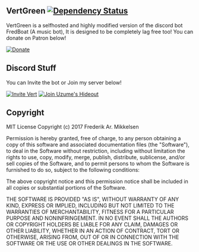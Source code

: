 ## VertGreen  [![Dependency Status](https://www.versioneye.com/user/projects/595fd74a0fb24f006e9d3a3e/badge.svg)](https://www.versioneye.com/user/projects/595fd74a0fb24f006e9d3a3e)

VertGreen is a selfhosted and highly modified version of the discord bot FredBoat (A music bot), It is designed to be completely lag free too!
You can donate on Patron below!

[![Donate](https://kurozu.me/DonateButton.png)](https://www.patreon.com/VertGreen)
## Discord Stuff 

You can Invite the bot or Join my server below!

[![Invite Vert](https://kurozu.me/InviteButton.png)](https://kurozu.me/VertGreen)
[![Join Uzume's Hideout](https://discordapp.com/api/guilds/285472208686546946/embed.png?style=banner2)](https://discord.gg/dWVqUP5)


## Copyright
   MIT License
    Copyright (c) 2017 Frederik Ar. Mikkelsen
  
Permission is hereby granted, free of charge, to any person obtaining a copy of this software and associated documentation            files (the "Software"), to deal in the Software without restriction, including without limitation the rights to use, copy, modify, merge, publish, distribute, sublicense, and/or sell copies of the Software, and to permit persons to whom the Software is furnished to do so, subject to the following conditions:

The above copyright notice and this permission notice shall be included in all copies or substantial portions of the Software.
  
THE SOFTWARE IS PROVIDED "AS IS", WITHOUT WARRANTY OF ANY KIND, EXPRESS OR IMPLIED, INCLUDING BUT NOT LIMITED TO THE WARRANTIES OF MERCHANTABILITY, FITNESS FOR A PARTICULAR PURPOSE AND NONINFRINGEMENT. IN NO EVENT SHALL THE AUTHORS OR COPYRIGHT HOLDERS BE LIABLE FOR ANY CLAIM, DAMAGES OR OTHER LIABILITY, WHETHER IN AN ACTION OF CONTRACT, TORT OR OTHERWISE, ARISING FROM, OUT OF OR IN CONNECTION WITH THE SOFTWARE OR THE USE OR OTHER DEALINGS IN THE SOFTWARE.
